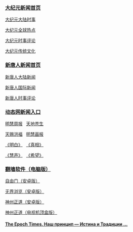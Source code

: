 <h3><a target="_blank" href="https://github.com/tui590285/djy/blob/master/gb/nf1351518.md#1">大纪元新闻首页</a></h3>
<p><a target="_blank" href="https://github.com/tui590285/djy/blob/master/gb/nsc413.md#1">大纪元大陆时事</a></p>
<p><a target="_blank" href="https://github.com/tui590285/djy/blob/master/gb/n24hr.md#1">大纪元全球热点</a></p>
<p><a target="_blank" href="https://github.com/tui590285/djy/blob/master/gb/news392.md#1">大纪元时事评论</a></p>
<p><a target="_blank" href="https://github.com/tui590285/djy/blob/master/gb/ncid1982.md#1">大纪元传统文化</a></p>

<h3><a target="_blank" href="https://github.com/tui590285/ntdtv/blob/master/gb/prog204.md#1">新唐人新闻首页</a></h3>
<p><a target="_blank" href="https://github.com/tui590285/ntdtv/blob/master/gb/prog204_1.md#1">新唐人大陆新闻</a></p>
<p><a target="_blank" href="https://github.com/tui590285/ntdtv/blob/master/gb/prog202_1.md#1">新唐人国际新闻</a></p>
<p><a target="_blank" href="https://github.com/tui590285/ntdtv/blob/master/gb/prog207_1.md#1">新唐人时事评论</a></p>

<h3><a target="_blank" href="https://3e2ju3.dfa3.tk/32654/u44774p">动态网新闻入口</a></h3>

<p><a target="_blank" href="https://github.com/gfw-breaker/mh-qikan/blob/master/indexes/zhongguo.md">明慧周报</a>
&nbsp;&nbsp;<a target="_blank" href="https://github.com/gfw-breaker/mh-qikan/blob/master/indexes/cangsheng.md">天地苍生</a></p>
<p><a target="_blank" href="https://github.com/gfw-breaker/mh-qikan/blob/master/indexes/hongfu.md">天赐洪福</a>
&nbsp;&nbsp;<a target="_blank" href="https://github.com/gfw-breaker/mh-qikan/blob/master/indexes/huabao.md">明慧画报</a></p>
<p><a target="_blank" href="https://github.com/gfw-breaker/mh-qikan/blob/master/indexes/mingbai.md">《明白》</a>
&nbsp;&nbsp;<a target="_blank" href="https://github.com/gfw-breaker/mh-qikan/blob/master/indexes/zhenxiang.md">《真相》</a></p>
<p><a target="_blank" href="https://github.com/gfw-breaker/mh-qikan/blob/master/indexes/huisheng.md">《慧声》</a>
&nbsp;&nbsp;<a target="_blank" href="https://github.com/gfw-breaker/mh-qikan/blob/master/indexes/xiwang.md">《希望》</a></p>

<h3><a target="_blank" href="https://github.com/chengyuan98/software/blob/master/README.md">翻墙软件（电脑版）</a></h3>
<p><a href="https://cdn.jsdelivr.net/gh/tui590285/www/szzd/fgma.apk">自由门（安卓版）</a></p>
<p><a href="https://cdn.jsdelivr.net/gh/tui590285/www/szzd/um.apk">无界浏览（安卓版）</a></p>
<p><a href="https://cdn.jsdelivr.net/gh/tui590285/www/szzd/SzzdOgate.apk">神州正道（安卓版）</a></p>
<p><a href="https://cdn.jsdelivr.net/gh/tui590285/www/szzd/SzzdOgateTV.apk">神州正道（电视机顶盒版）</a></p>

<h4><a target="_blank" href="https://www.epochtimes.ru/">The Epoch Times. Наш принцип — Истина и Традиции ...</a></h4>
